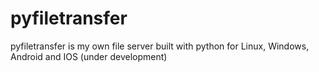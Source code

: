 # pyfiletransfer
pyfiletransfer is my own file server built with python for Linux, Windows, Android and IOS (under development)
